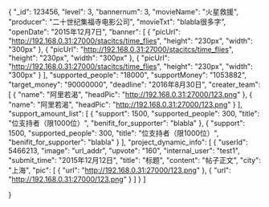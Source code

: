 {
    "_id": 123456, 
    "level": 3, 
    "bannernum": 3, 
    "movieName": "火星救援", 
    "producer": "二十世纪集福寺电影公司", 
    "movieTxt": "blabla很多字", 
    "openDate": "2015年12月7日", 
    "banner": [
        {
            "picUrl": "http://192.168.0.31:27000/stacitcs/time_flies", 
            "height": "230px", 
            "width": "300px"
        }, 
        {
            "picUrl": "http://192.168.0.31:27000/stacitcs/time_flies", 
            "height": "230px", 
            "width": "300px"
        }, 
        {
            "picUrl": "http://192.168.0.31:27000/stacitcs/time_flies", 
            "height": "230px", 
            "width": "300px"
        }
    ], 
    "supported_people": "18000", 
    "supportMoney": "1053882", 
    "target_money": "90000000", 
    "deadline": "2016年8月30日", 
    "creater_team": [
        {
            "name": "阿里若渴", 
            "headPic": "http://192.168.0.31:27000/123.png"
        }, 
        {
            "name": "阿里若渴", 
            "headPic": "http://192.168.0.31:27000/123.png"
        }
    ], 
    "support_amount_list": [
        {
            "support": 1500, 
            "supported_people": 300, 
            "title": "位支持者（限1000位）", 
            "benifit_for_supporter": "blabla"
        }, 
        {
            "support": 1500, 
            "supported_people": 300, 
            "title": "位支持者（限1000位）", 
            "benifit_for_supporter": "blabla"
        }
    ], 
    "project_dynamic_info": [
        {
            "userId": 5466213, 
            "image": "url_addr", 
            "upvote": "160", 
            "internal_user": "test1", 
            "submit_time": "2015年12月12日", 
            "title": "标题", 
            "content": "帖子正文", 
            "city": "上海", 
            "pic": [
                {
                    "url": "http://192.168.0.31:27000/123.png"
                }, 
                {
                    "url": "http://192.168.0.31:27000/123.png"
                }
            ]
        }
    ]
	
	
}
